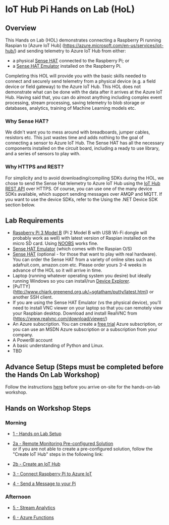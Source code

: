 # IoT Hub Pi Hands on Lab (HoL)

## Overview
This Hands on Lab (HOL) demonstrates connecting a Raspberry Pi running Raspian to [Azure IoT Hub] (https://azure.microsoft.com/en-us/services/iot-hub/) and sending telemetry to Azure IoT Hub from either:
- a physical [Sense HAT](https://www.raspberrypi.org/products/sense-hat/) connected to the Raspberry Pi; or
- a [Sense HAT Emulator](https://www.raspberrypi.org/blog/sense-hat-emulator/) installed on the Raspberry Pi.

Completing this HOL will provide you with the basic skills needed to connect and securely send telemetry from a physical device (e.g. a field device or field gateway) to the Azure IoT Hub. This HOL does not demonstrate what can be done with the data after it arrives at the Azure IoT Hub. Having said that, you can do almost anything including complex event processing, stream processing, saving telemetry to blob storage or databases, analytics, training of Machine Learning models etc.

### Why Sense HAT?
We didn't want you to mess around with breadboards, jumper cables, resistors etc. This just wastes time and adds nothing to the goal of connecting a sensor to Azure IoT Hub. The Sense HAT has all the necessary components installed on the circuit board, including a ready to use library, and a series of sensors to play with.

### Why HTTPS and REST?
For simplicity and to avoid downloading/compiling SDKs during the HOL, we chose to send the Sense Hat telemetry to Azure IoT Hub using the [IoT Hub REST API](https://docs.microsoft.com/en-us/rest/api/iothub/) over HTTPS. Of course, you can use one of the many device SDKs available, which support sending messages over AMQP and MQTT. If you want to use the device SDKs, refer to the Using the .NET Device SDK section below.

## Lab Requirements
- [Raspberry Pi 3 Model B](https://www.raspberrypi.org/products/raspberry-pi-3-model-b/) (Pi 2 Model B with USB Wi-Fi dongle will probably work as well) with latest version of Raspian installed on the micro SD card. Using [NOOBS](https://www.raspberrypi.org/downloads/noobs/) works fine. 
- [Sense HAT Emulator](https://www.raspberrypi.org/blog/sense-hat-emulator/) (which comes with the Raspian O/S)
- [Sense HAT](https://www.raspberrypi.org/products/sense-hat/) (optional - for those that want to play with real hardware). You can order the Sense HAT from a variety of online sites such as adafruit.com, amazon.com etc. Please order yours 3-4 weeks in advance of the HOL so it will arrive in time.
- Laptop (running whatever operating system you desire) but ideally running Windows so you can install/run [Device Explorer](https://github.com/Azure/azure-iot-sdks/releases/download/2016-11-17/SetupDeviceExplorer.msi). 
- [PuTTY] (http://www.chiark.greenend.org.uk/~sgtatham/putty/latest.html) or another SSH client.
- If you are using the Sense HAT Emulator (vs the physical device), you'll need to install VNC viewer on your laptop so that you can remotely view your Raspbian desktop. Download and install RealVNC from (https://www.realvnc.com/download/viewer/)
- An Azure subscription. You can create a [free trial](https://azure.microsoft.com/en-us/free/?b=17.01) Azure subscription, or you can use an MSDN Azure subscription or a subscription from your company. 
- A PowerBI account 
- A basic understanding of Python and Linux.
- TBD

## Advance Setup (Steps must be completed before the Hands On Lab Workshop)

Follow the instructions [here](/Prep) before you arrive on-site for the hands-on-lab workshop. 


## Hands on Workshop Steps

### Morning

 * [1 - Hands on Lab Setup](/1)

 * [2a - Remote Monitoring Pre-configured Solution](/2/AzureIoTPCS.md)<br>
   or if you are not able to create a pre-configured solution, follow the "Create IoT Hub" steps in the following link:
 * [2b - Create an IoT Hub](2/CreateIoTHub.md)
 * [3 - Connect Raspberry Pi to Azure IoT](/3)
 * [4 - Send a Message to your Pi](/4)

### Afternoon


 * [5 - Stream Analytics](/StreamAnalytics)

 * [6 - Azure Functions](/AzureFunction)
